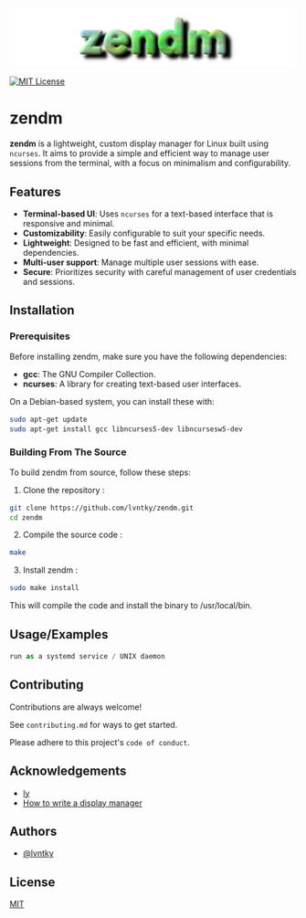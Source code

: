 
![Logo](./docs/zendm_logo.png)


[![MIT License](https://img.shields.io/badge/License-MIT-green.svg)](https://choosealicense.com/licenses/mit/)
# zendm

**zendm** is a lightweight, custom display manager for Linux built using `ncurses`. It aims to provide a simple and efficient way to manage user sessions from the terminal, with a focus on minimalism and configurability.

## Features

- **Terminal-based UI**: Uses `ncurses` for a text-based interface that is responsive and minimal.
- **Customizability**: Easily configurable to suit your specific needs.
- **Lightweight**: Designed to be fast and efficient, with minimal dependencies.
- **Multi-user support**: Manage multiple user sessions with ease.
- **Secure**: Prioritizes security with careful management of user credentials and sessions.


## Installation

### Prerequisites

Before installing zendm, make sure you have the following dependencies:

- **gcc**: The GNU Compiler Collection.
- **ncurses**: A library for creating text-based user interfaces.

On a Debian-based system, you can install these with:

```bash
sudo apt-get update
sudo apt-get install gcc libncurses5-dev libncursesw5-dev
```

### Building From The Source
To build zendm from source, follow these steps:
1. Clone the repository :
```bash
git clone https://github.com/lvntky/zendm.git
cd zendm
```
2. Compile the source code :
```bash
make
```
3. Install zendm :
```bash
sudo make install
```
This will compile the code and install the binary to /usr/local/bin.
## Usage/Examples

```javascript
run as a systemd service / UNIX daemon
```


## Contributing

Contributions are always welcome!

See `contributing.md` for ways to get started.

Please adhere to this project's `code of conduct`.


## Acknowledgements

 - [ly](https://github.com/fairyglade/ly)
 - [How to write a display manager](https://gsgx.me/posts/how-to-write-a-display-manager/)


## Authors

- [@lvntky](https://www.github.com/lvntky)


## License

[MIT](https://choosealicense.com/licenses/mit/)

